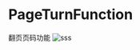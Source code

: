 # PageTurnFunction
翻页页码功能
![sss](https://raw.githubusercontent.com/yiwei151/PageTurnFunction/master/1.png)

